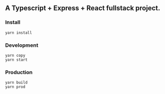 ## A Typescript + Express + React fullstack project.

### Install
```
yarn install
```

### Development
```
yarn copy
yarn start
```

### Production
```
yarn build
yarn prod
```
